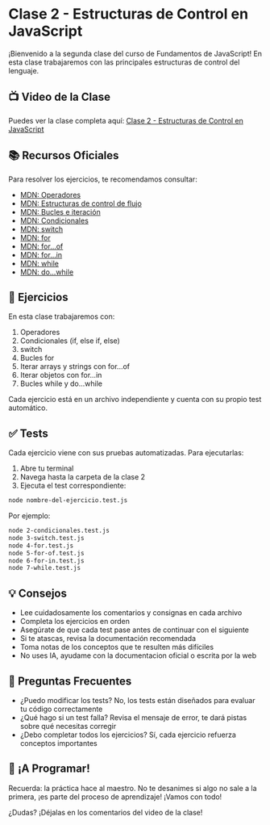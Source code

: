 # Clase 2 - Estructuras de Control en JavaScript
¡Bienvenido a la segunda clase del curso de Fundamentos de JavaScript! En esta clase trabajaremos con las principales estructuras de control del lenguaje.

## 📺 Video de la Clase

Puedes ver la clase completa aquí: [Clase 2 - Estructuras de Control en JavaScript](https://www.youtube.com/watch?v=ZkL-cJT-uKI)


## 📚 Recursos Oficiales
Para resolver los ejercicios, te recomendamos consultar:

- [MDN: Operadores](https://developer.mozilla.org/es/docs/Learn_web_development/Core/Scripting/Math)
- [MDN: Estructuras de control de flujo](https://developer.mozilla.org/es/docs/Web/JavaScript/Guide/Control_flow_and_error_handling)
- [MDN: Bucles e iteración](https://developer.mozilla.org/es/docs/Web/JavaScript/Guide/Loops_and_iteration)
- [MDN: Condicionales](https://developer.mozilla.org/es/docs/Web/JavaScript/Reference/Statements/if...else)
- [MDN: switch](https://developer.mozilla.org/es/docs/Web/JavaScript/Reference/Statements/switch)
- [MDN: for](https://developer.mozilla.org/es/docs/Web/JavaScript/Reference/Statements/for)
- [MDN: for...of](https://developer.mozilla.org/es/docs/Web/JavaScript/Reference/Statements/for...of)
- [MDN: for...in](https://developer.mozilla.org/es/docs/Web/JavaScript/Reference/Statements/for...in)
- [MDN: while](https://developer.mozilla.org/es/docs/Web/JavaScript/Reference/Statements/while)
- [MDN: do...while](https://developer.mozilla.org/es/docs/Web/JavaScript/Reference/Statements/do...while)

## 🎯 Ejercicios
En esta clase trabajaremos con:

1. Operadores
2. Condicionales (if, else if, else)
3. switch
4. Bucles for
5. Iterar arrays y strings con for...of
6. Iterar objetos con for...in
7. Bucles while y do...while

Cada ejercicio está en un archivo independiente y cuenta con su propio test automático.

## ✅ Tests
Cada ejercicio viene con sus pruebas automatizadas. Para ejecutarlas:

1. Abre tu terminal
2. Navega hasta la carpeta de la clase 2
3. Ejecuta el test correspondiente:

```bash
node nombre-del-ejercicio.test.js
```

Por ejemplo:

```bash
node 2-condicionales.test.js
node 3-switch.test.js
node 4-for.test.js
node 5-for-of.test.js
node 6-for-in.test.js
node 7-while.test.js
```

## 💡 Consejos
- Lee cuidadosamente los comentarios y consignas en cada archivo
- Completa los ejercicios en orden
- Asegúrate de que cada test pase antes de continuar con el siguiente
- Si te atascas, revisa la documentación recomendada
- Toma notas de los conceptos que te resulten más difíciles
- No uses IA, ayudame con la documentacion oficial o escrita por la web

## 🤔 Preguntas Frecuentes
- ¿Puedo modificar los tests? No, los tests están diseñados para evaluar tu código correctamente
- ¿Qué hago si un test falla? Revisa el mensaje de error, te dará pistas sobre qué necesitas corregir
- ¿Debo completar todos los ejercicios? Sí, cada ejercicio refuerza conceptos importantes

## 🎉 ¡A Programar!
Recuerda: la práctica hace al maestro. No te desanimes si algo no sale a la primera, ¡es parte del proceso de aprendizaje! ¡Vamos con todo!

¿Dudas? ¡Déjalas en los comentarios del video de la clase!
